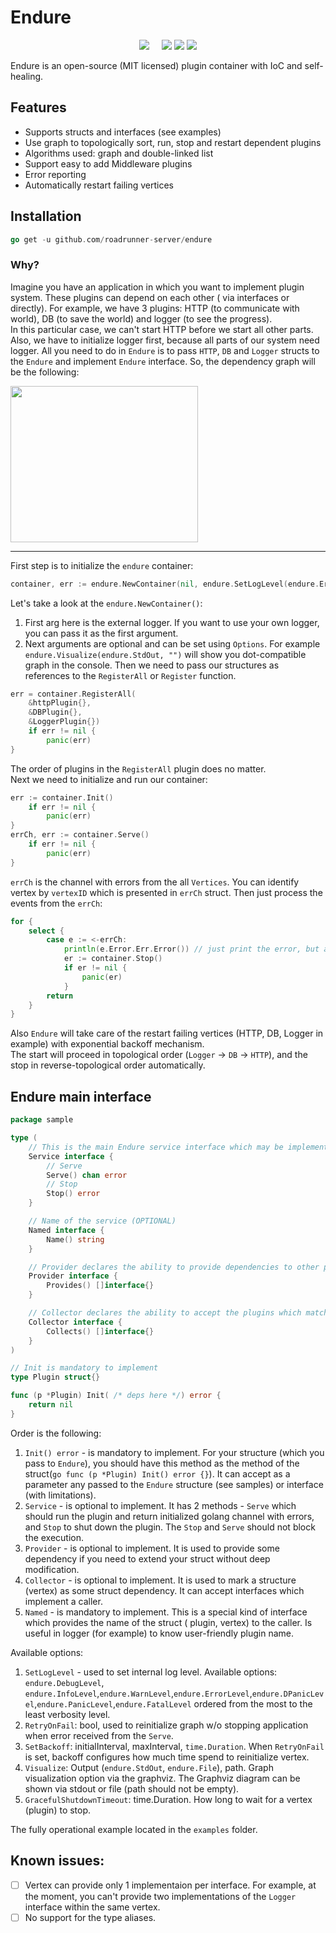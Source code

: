 # Endure

<p align="center">
 <a href="https://pkg.go.dev/github.com/roadrunner-server/endure?tab=doc"><img src="https://godoc.org/github.com/roadrunner-server/endure?status.svg"></a>
 <a href="https://github.com/roadrunner-server/endure/actions"><img src="https://github.com/roadrunner-server/endure/workflows/Linux/badge.svg" alt=""></a>
 <a href="https://github.com/roadrunner-server/endure/actions"><img src="https://github.com/roadrunner-server/endure/workflows/macOS/badge.svg" alt=""></a>
 <a href="https://github.com/roadrunner-server/endure/actions"><img src="https://github.com/roadrunner-server/endure/workflows/Windows/badge.svg" alt=""></a>
 <a href="https://github.com/roadrunner-server/endure/actions"><img src="https://github.com/roadrunner-server/endure/workflows/Linters/badge.svg" alt=""></a>
 <a href="https://codecov.io/gh/spiral/endure"><img src="https://codecov.io/gh/spiral/endure/branch/master/graph/badge.svg?token=itNaiZ6ALN"/></a>
 <a href="https://discord.gg/TFeEmCs"><img src="https://img.shields.io/badge/discord-chat-magenta.svg"></a>
 <a href="https://lgtm.com/projects/g/spiral/endure/alerts/"><img src="https://img.shields.io/lgtm/alerts/g/spiral/endure.svg?logo=lgtm&logoWidth=18"></a>
</p>

Endure is an open-source (MIT licensed) plugin container with IoC and self-healing.

<h2>Features</h2>

- Supports structs and interfaces (see examples)
- Use graph to topologically sort, run, stop and restart dependent plugins
- Algorithms used: graph and double-linked list
- Support easy to add Middleware plugins
- Error reporting
- Automatically restart failing vertices

<h2>Installation</h2>

```go
go get -u github.com/roadrunner-server/endure
```

### Why?

Imagine you have an application in which you want to implement plugin system. These plugins can depend on each other (
via interfaces or directly). For example, we have 3 plugins: HTTP (to communicate with world), DB (to save the world)
and logger (to see the progress).  
In this particular case, we can't start HTTP before we start all other parts. Also, we have to initialize logger first,
because all parts of our system need logger. All you need to do in `Endure` is to pass `HTTP`, `DB` and `Logger` structs
to the `Endure` and implement `Endure` interface. So, the dependency graph will be the following:

<p align="left">
  <img src="https://github.com/roadrunner-server/endure/blob/master/images/graph.png" width="300" height="250" />
</p>

-------
First step is to initialize the `endure` container:

```go
container, err := endure.NewContainer(nil, endure.SetLogLevel(endure.ErrorLevel), endure.Visualize(endure.StdOut, ""))
```

Let's take a look at the `endure.NewContainer()`:

1. First arg here is the external logger. If you want to use your own logger, you can pass it as the first argument.
2. Next arguments are optional and can be set using `Options`. For example `endure.Visualize(endure.StdOut, "")` will
   show you dot-compatible graph in the console.
   Then we need to pass our structures as references to the `RegisterAll` or `Register` function.

```go
err = container.RegisterAll(
    &httpPlugin{},
    &DBPlugin{},
    &LoggerPlugin{})
    if err != nil {
        panic(err)
}
```

The order of plugins in the `RegisterAll` plugin does no matter.  
Next we need to initialize and run our container:

```go
err := container.Init()
    if err != nil {
        panic(err)
}
errCh, err := container.Serve()
    if err != nil {
    	panic(err)
}
```

`errCh` is the channel with errors from the all `Vertices`. You can identify vertex by `vertexID` which is presented
in `errCh` struct. Then just process the events from the `errCh`:

```go
for {
    select {
        case e := <-errCh:
            println(e.Error.Err.Error()) // just print the error, but actually error processing could be there
            er := container.Stop()
            if er != nil {
                panic(er)
            }
        return
    }
}
```

Also `Endure` will take care of the restart failing vertices (HTTP, DB, Logger in example) with exponential backoff
mechanism.  
The start will proceed in topological order (`Logger` -> `DB` -> `HTTP`), and the stop in reverse-topological order
automatically.

<h2>Endure main interface</h2>

```go
package sample

type (
	// This is the main Endure service interface which may be implemented to Start (Serve) and Stop plugin (OPTIONAL)
	Service interface {
		// Serve
		Serve() chan error
		// Stop
		Stop() error
	}

	// Name of the service (OPTIONAL)
	Named interface {
		Name() string
	}

	// Provider declares the ability to provide dependencies to other plugins (OPTIONAL)
	Provider interface {
		Provides() []interface{}
	}

	// Collector declares the ability to accept the plugins which match the provided method signature (OPTIONAL)
	Collector interface {
		Collects() []interface{}
	}
)

// Init is mandatory to implement
type Plugin struct{}

func (p *Plugin) Init( /* deps here */) error {
	return nil
}
```

Order is the following:

1. `Init() error` - is mandatory to implement. For your structure (which you pass to `Endure`), you should have this method as the method of the struct(```go func (p *Plugin) Init() error {}```). It can accept as a parameter any passed to the `Endure` structure (see samples) or interface (with
   limitations).
2. `Service` - is optional to implement. It has 2 methods - `Serve` which should run the plugin and return
   initialized golang channel with errors, and `Stop` to shut down the plugin. The `Stop` and `Serve` should not block the execution.
3. `Provider` - is optional to implement. It is used to provide some dependency if you need to extend your struct without deep modification.
4. `Collector` - is optional to implement. It is used to mark a structure (vertex) as some struct dependency. It can
   accept interfaces which implement a caller.
5. `Named` - is mandatory to implement. This is a special kind of interface which provides the name of the struct (
   plugin, vertex) to the caller. Is useful in logger (for example) to know user-friendly plugin name.

Available options:
1. `SetLogLevel` - used to set internal log level. Available options: `endure.DebugLevel`, `endure.InfoLevel`,`endure.WarnLevel`,`endure.ErrorLevel`,`endure.DPanicLevel`,`endure.PanicLevel`,`endure.FatalLevel` ordered from the most to the least verbosity level.  
2. `RetryOnFail`: bool, used to reinitialize graph w/o stopping application when error received from the `Serve`.
3. `SetBackoff`: initialInterval, maxInterval, `time.Duration`. When `RetryOnFail` is set, backoff configures how much time spend to reinitialize vertex.
4. `Visualize`: Output (`endure.StdOut`, `endure.File`), path. Graph visualization option via the graphviz. The Graphviz diagram can be shown via stdout or file (path should not be empty).
5. `GracefulShutdownTimeout`: time.Duration. How long to wait for a vertex (plugin) to stop.  

The fully operational example located in the `examples` folder.

## Known issues:
- [ ] Vertex can provide only 1 implementaion per interface. For example, at the moment, you can't provide two implementations of the `Logger` interface within the same vertex.
- [ ] No support for the type aliases.
